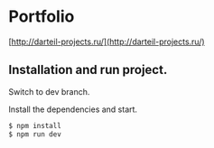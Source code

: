 # Portfolio

[http://darteil-projects.ru/](http://darteil-projects.ru/)

## Installation and run project.

Switch to dev branch.

Install the dependencies and start.

```sh
$ npm install
$ npm run dev
```
